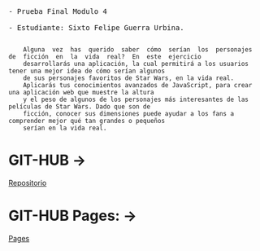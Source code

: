 <pre>
- Prueba Final Modulo 4

- Estudiante: Sixto Felipe Guerra Urbina.
</pre>



<code>
    Alguna  vez  has  querido  saber  cómo  serían  los  personajes  de  ficción  en  la  vida  real?  En  este  ejercicio 
    desarrollarás una aplicación, la cual permitirá a los usuarios tener una mejor idea de cómo serían algunos 
    de sus personajes favoritos de Star Wars, en la vida real. 
    Aplicarás tus conocimientos avanzados de JavaScript, para crear una aplicación web que muestre la altura 
    y el peso de algunos de los personajes más interesantes de las películas de Star Wars. Dado que son de 
    ficción, conocer sus dimensiones puede ayudar a los fans a comprender mejor qué tan grandes o pequeños 
    serían en la vida real.
</code>


# GIT-HUB ->


[Repositorio](https://github.com/sixtoguerra1982/final_drilling_m4)




# GIT-HUB Pages: ->


[Pages](https://sixtoguerra1982.github.io/final_drilling_m4/)